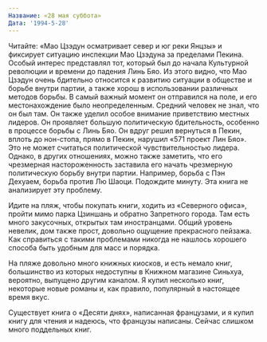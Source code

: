 ```yaml
---
Название: «28 мая суббота»
Дата: '1994-5-28'
---
```


Читайте: «Мао Цзэдун осматривает север и юг реки Янцзы» и фиксирует ситуацию инспекции Мао Цзэдуна за пределами Пекина. Особый интерес представлял тот, который был до начала Культурной революции и времени до падения Линь Бяо. Из этого видно, что Мао Цзэдун очень бдительно относится к развитию ситуации в обществе и борьбе внутри партии, а также хорош в использовании различных методов борьбы. В самый важный момент он отправился на поле, и его местонахождение было неопределенным. Средний человек не знал, что он был там. Он также уделил особое внимание приветствию местных лидеров. Он проявляет большую политическую бдительность, особенно в процессе борьбы с Линь Бяо. Он вдруг решил вернуться в Пекин, вплоть до нон-стопа, прямо в Пекин, нарушил «571 проект Лин Бяо». Это не может считаться политической чувствительностью лидера. Однако, в других отношениях, можно также заметить, что его чрезмерная настороженность заставила его начать чрезмерную политическую борьбу внутри партии. Например, борьба с Пэн Дехуаем, борьба против Лю Шаоци. Подождите минуту. Эта книга не анализирует эту проблему.

Идите на пляж, чтобы покупать книги, ходить из «Северного офиса», пройти мимо парка Цзиншань и обратно Запретного города. Там есть много закусочных, открытых там иностранцами. Общий уровень невелик, дом также прост, довольно ощущение прекрасного пейзажа. Как справиться с такими проблемами никогда не нашлось хорошего способа быть удобным для масс и порядка.

На пляже довольно много книжных киосков, и есть немало книг, большинство из которых недоступны в Книжном магазине Синьхуа, вероятно, выпущено другим каналом. Я купил несколько книг, некоторые новые романы и, как правило, популярный в настоящее время вкус.

Существует книга о «Десяти днях», написанная французами, и я купил книгу для чтения и надеюсь, что французы написаны. Сейчас слишком много поддельных книг.

